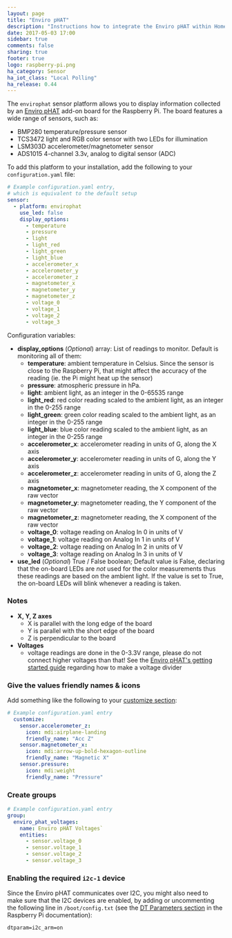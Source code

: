 ```yaml
---
layout: page
title: "Enviro pHAT"
description: "Instructions how to integrate the Enviro pHAT within Home Assistant."
date: 2017-05-03 17:00
sidebar: true
comments: false
sharing: true
footer: true
logo: raspberry-pi.png
ha_category: Sensor
ha_iot_class: "Local Polling"
ha_release: 0.44
---
```


The `envirophat` sensor platform allows you to display information collected by an [Enviro pHAT](https://shop.pimoroni.com/products/enviro-phat) add-on board for the Raspberry Pi. The board features a wide range of sensors, such as:

- BMP280 temperature/pressure sensor
- TCS3472 light and RGB color sensor with two LEDs for illumination
- LSM303D accelerometer/magnetometer sensor
- ADS1015 4-channel 3.3v, analog to digital sensor (ADC)

To add this platform to your installation, add the following to your `configuration.yaml` file:

```yaml
# Example configuration.yaml entry,
# which is equivalent to the default setup
sensor:
  - platform: envirophat
    use_led: false
    display_options:
      - temperature
      - pressure
      - light
      - light_red
      - light_green
      - light_blue
      - accelerometer_x
      - accelerometer_y
      - accelerometer_z
      - magnetometer_x
      - magnetometer_y
      - magnetometer_z
      - voltage_0
      - voltage_1
      - voltage_2
      - voltage_3
```

Configuration variables:

- **display_options** (*Optional*) array: List of readings to monitor. Default is monitoring all of them:
  - **temperature**: ambient temperature in Celsius. Since the sensor is close to the Raspberry Pi, that might affect the accuracy of the reading (ie. the Pi might heat up the sensor)
  - **pressure**: atmospheric pressure in hPa.
  - **light**: ambient light, as an integer in the 0-65535 range
  - **light_red**: red color reading scaled to the ambient light, as an integer in the 0-255 range
  - **light_green**: green color reading scaled to the ambient light, as an integer in the 0-255 range
  - **light_blue**: blue color reading scaled to the ambient light, as an integer in the 0-255 range
  - **accelerometer_x**: accelerometer reading in units of G, along the X axis
  - **accelerometer_y**: accelerometer reading in units of G, along the Y axis
  - **accelerometer_z**: accelerometer reading in units of G, along the Z axis
  - **magnetometer_x**: magnetometer reading, the X component of the raw vector
  - **magnetometer_y**: magnetometer reading, the Y component of the raw vector
  - **magnetometer_z**: magnetometer reading, the X component of the raw vector
  - **voltage_0**: voltage reading on Analog In 0 in units of V
  - **voltage_1**: voltage reading on Analog In 1 in units of V
  - **voltage_2**: voltage reading on Analog In 2 in units of V
  - **voltage_3**: voltage reading on Analog In 3 in units of V
- **use_led** (*Optional*) True / False boolean; Default value is False, declaring that the on-board LEDs are *not* used for the color measurements thus these readings are based on the ambient light. If the value is set to True, the on-board LEDs will blink whenever a reading is taken.

### Notes

* **X, Y, Z axes**
  * X is parallel with the long edge of the board
  * Y is parallel with the short edge of the board
  * Z is perpendicular to the board
* **Voltages**
  * voltage readings are done in the 0-3.3V range, please do not connect higher voltages than that! See the [Enviro pHAT's getting started guide](https://learn.pimoroni.com/tutorial/sandyj/getting-started-with-enviro-phat) regarding how to make a voltage divider

### Give the values friendly names & icons

Add something like the following to your [customize section](/docs/configuration/customizing-devices/):

```yaml
# Example configuration.yaml entry
  customize:
    sensor.accelerometer_z:
      icon: mdi:airplane-landing
      friendly_name: "Acc Z"
    sensor.magnetometer_x:
      icon: mdi:arrow-up-bold-hexagon-outline
      friendly_name: "Magnetic X"
    sensor.pressure:
      icon: mdi:weight
      friendly_name: "Pressure"
```  

### Create groups

```yaml
# Example configuration.yaml entry
group:
  enviro_phat_voltages:
    name: Enviro pHAT Voltages`
    entities:
      - sensor.voltage_0
      - sensor.voltage_1
      - sensor.voltage_2
      - sensor.voltage_3
```

### Enabling the required `i2c-1` device

Since the Enviro pHAT communicates over I2C, you might also need to make sure that the I2C devices are enabled, by adding or uncommenting the following line in `/boot/config.txt` (see the [DT Parameters section](https://www.raspberrypi.org/documentation/configuration/device-tree.md) in the Raspberry Pi documentation):

```
dtparam=i2c_arm=on
```

